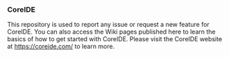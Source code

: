 ### CoreIDE

This repository is used to report any issue or request a new feature for CoreIDE. You can also access the Wiki pages published here to learn the basics of how to get started with CoreIDE. Please visit the CoreIDE website at https://coreide.com/ to learn more.
